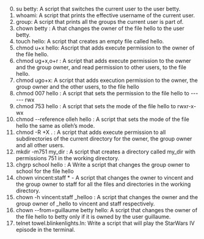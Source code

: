 0. su betty: A script that switches the current user to the user betty.
1. whoami: A script that prints the effective username of the current user.
2. group: A script that prints all the groups the current user is part of.
3. chown betty :  A  that changes the owner of the file hello to the user betty.
4. touch hello: A  script that creates an empty file called hello.
5. chmod u+x hello: Ascript that adds execute permission to the owner of the file hello.
6. chmod ug+x,o+r : A  script that adds execute permission to the owner and the group owner, and read permission to other users, to the file hello.
7. chmod ugo+x: A script that adds execution permission to the owner, the group owner and the other users, to the file hello
8. chmod 007 hello : A script that sets the permission to the file hello to --- --- rwx
9. chmod 753 hello : A script that sets the mode of the file hello to  rwxr-x-wx
10. chmod --reference olleh hello : A  script that sets the mode of the file hello the same as olleh’s mode.
11. chmod -R +X . : A script that adds execute permission to all subdirectories of the current directory for the owner, the group owner and all other users.
12. mkdir -m751 my_dir : A  script that creates a directory called my_dir with permissions 751 in the working directory.
13. chgrp school hello : A Write a script that changes the group owner to school for the file hello
14. chown vincent:staff * - A script that changes the owner to vincent and the group owner to staff for all the files and directories in the working directory.
15. chown -h vincent:staff _helloo : A script that changes the owner and the group owner of _hello to vincent and staff respectively.
16. chown --from=guillaume betty hello: A script that changes the owner of the file hello to betty only if it is owned by the user guillaume.
17. telnet towel.blinkenlights.ln: Write a script that will play the StarWars IV episode in the terminal.
